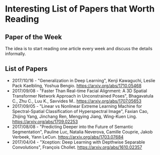 # Interesting List of Papers that Worth Reading

## Paper of the Week
The idea is to start reading one article every week and discuss the details informally.

## List of Papers

- 2017/10/16 - "Generalization in Deep Learning", Kenji Kawaguchi, Leslie Pack Kaelbling, Yoshua Bengio.
https://arxiv.org/abs/1710.05468
- 2017/09/08 - "Faster Than Real-time Facial Alignment: A 3D Spatial Transformer Network Approach in Unconstrained Poses", Bhagavatula C., Zhu C., Luu K., Savvides M.. https://arxiv.org/abs/1707.05653
- 2017/09/05 - "Linear vs Nonlinear Extreme Learning Machine for Spectral-Spatial Classification of Hyperspectral Image",  Faxian Cao, Zhijing Yang, Jinchang Ren, Mengying Jiang, Wing-Kuen Ling.
https://arxiv.org/abs/1709.02253
- 2017/08/08 - "Predicting Deeper into the Future of Semantic Segmentation", Pauline Luc, Natalia Neverova, Camille Couprie, Jakob Verbeek, Yann LeCun.
https://arxiv.org/abs/1703.07684
- 2017/04/04 - "Xception: Deep Learning with Depthwise Separable Convolutions", François Chollet. https://arxiv.org/abs/1610.02357
